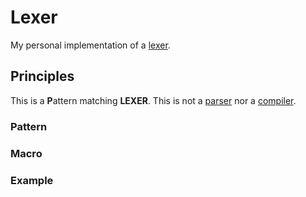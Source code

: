 # Lexer

My personal implementation of a [lexer](https://en.wikipedia.org/wiki/Lexical_analysis).

## Principles

This is a **P**attern matching **LEXER**.
This is not a [parser](https://en.wikipedia.org/wiki/Parsing) nor a [compiler](https://en.wikipedia.org/wiki/Compiler).

### Pattern

### Macro

### Example
